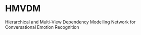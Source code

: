 # HMVDM
Hierarchical and Multi-View Dependency Modelling Network for Conversational Emotion Recognition
